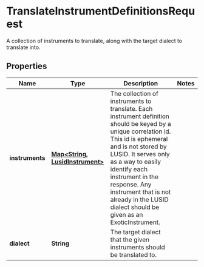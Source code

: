 

# TranslateInstrumentDefinitionsRequest

A collection of instruments to translate, along with the target dialect to translate into.

## Properties

| Name | Type | Description | Notes |
|------------ | ------------- | ------------- | -------------|
|**instruments** | [**Map&lt;String, LusidInstrument&gt;**](LusidInstrument.md) | The collection of instruments to translate.                Each instrument definition should be keyed by a unique correlation id. This id is ephemeral  and is not stored by LUSID. It serves only as a way to easily identify each instrument in the response.                Any instrument that is not already in the LUSID dialect should be given as an ExoticInstrument. |  |
|**dialect** | **String** | The target dialect that the given instruments should be translated to. |  |



